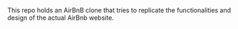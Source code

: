 This repo holds an AirBnB clone that tries to replicate the functionalities and design of the actual AirBnb website.
